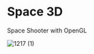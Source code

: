 # Space 3D

Space Shooter with OpenGL

![1217 (1)](https://github.com/user-attachments/assets/2d1b6773-f497-4a49-8dd6-929c285fbf60)

